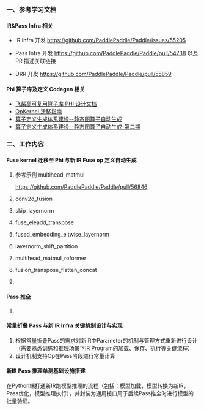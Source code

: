 ### 一、参考学习文档

#### IR&Pass Infra 相关

- IR Infra 开发 https://github.com/PaddlePaddle/Paddle/issues/55205

- Pass Infra 开发 https://github.com/PaddlePaddle/Paddle/pull/54738 以及 PR 描述关联链接

- DRR 开发 https://github.com/PaddlePaddle/Paddle/pull/55859

#### Phi 算子库及定义 Codegen 相关

- [飞桨高可复用算子库 PHI 设计文档](https://github.com/PaddlePaddle/docs/blob/develop/docs/design/phi/design_cn.md)
- [OpKernel 迁移指南](https://github.com/PaddlePaddle/docs/blob/develop/docs/design/phi/kernel_migrate_cn.md)
- [算子定义生成体系建设--静态图算子自动生成](https://github.com/PaddlePaddle/community/blob/master/pfcc/call-for-contributions/paddle_autogen_code.md)
- [算子定义生成体系建设--静态图算子自动生成-第二期](https://github.com/PaddlePaddle/community/blob/master/pfcc/call-for-contributions/paddle_autogen_code_2.md)

### 二、工作内容

#### Fuse kernel 迁移至 Phi 与新 IR Fuse op 定义自动生成

1. 参考示例 multihead_matmul

   https://github.com/PaddlePaddle/Paddle/pull/56846

2. conv2d_fusion
3. skip_layernorm
4. fuse_eleadd_transpose
5. fused_embedding_eltwise_layernorm
6. layernorm_shift_partition
7. multihead_matmul_roformer
8. fusion_transpose_flatten_concat
9. 

#### Pass 推全
1. 


#### 常量折叠 Pass 与新 IR Infra 关键机制设计与实现
1. 根据常量折叠Pass的需求对新IR中Parameter的机制与管理方式重新进行设计（需要熟悉训练和推理场景下IR Program的加载、保存、执行等关键流程）
2. 设计机制支持Op在Pass阶段进行常量计算

#### 新IR Pass 推理单测基础设施搭建
在Python端打通新IR跑模型推理的流程（包括：模型加载，模型转换为新IR，Pass优化，模型推理执行），并封装为通用接口用于后续Pass推全时进行模型的批量验证。